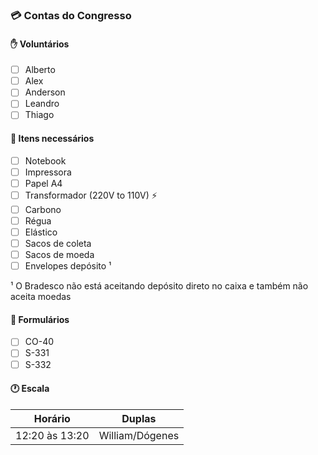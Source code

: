###  💳 Contas do Congresso

#### ✋ Voluntários
- [ ] Alberto
- [ ] Alex
- [ ] Anderson
- [ ] Leandro
- [ ] Thiago

#### 📌 Itens necessários
- [ ] Notebook
- [ ] Impressora
- [ ] Papel A4
- [ ] Transformador (220V to 110V) ⚡
- [ ] Carbono
- [ ] Régua
- [ ] Elástico
- [ ] Sacos de coleta
- [ ] Sacos de moeda
- [ ] Envelopes depósito ¹

¹ O Bradesco não está aceitando depósito direto no caixa e também não aceita moedas

#### 📃 Formulários
- [ ] CO-40
- [ ] S-331
- [ ] S-332

#### 🕐 Escala

|Horário|Duplas|
|-|-|
|12:20 às 13:20| William/Dógenes|
